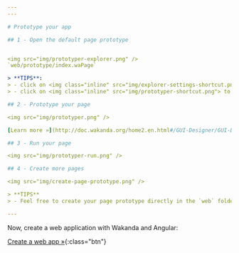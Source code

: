 ```yaml
---
---

# Prototype your app

## 1 - Open the default page prototype


<img src="img/prototyper-explorer.png" />
`web/prototype/index.waPage`

> **TIPS**: 
> - click on <img class="inline" src="img/explorer-settings-shortcut.png"> to change the view options (the `.wapPage` extension is hidden by default)
> - click on <img class="inline" src="img/prototyper-shortcut.png"> to quickly access the `page prototype` index

## 2 - Prototype your page

<img src="img/prototyper.png" />

[Learn more »](http://doc.wakanda.org/home2.en.html#/GUI-Designer/GUI-Designer.100-1051423.en.html){:target="_blank"}{:class="btn"}

## 3 - Run your page

<img src="img/prototyper-run.png" />

## 4 - Create more pages

<img src="img/create-page-prototype.png" />

> **TIPS**
> - Feel free to create your page prototype directly in the `web` folder or any other sub-folders.

---
```


Now, create a web application with Wakanda and Angular:

[Create a web app »](create-web-app.html){:class="btn"}